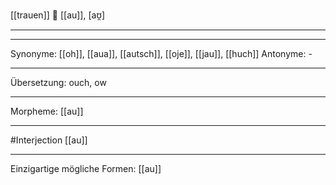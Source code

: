 [[trauen]]
🥺 [[au]], [aʊ̯]

---

---
Synonyme: [[oh]], [[aua]], [[autsch]], [[oje]], [[jau]], [[huch]]
Antonyme: -

---
Übersetzung: ouch, ow

---
Morpheme: 
[[au]]

---
#Interjection [[au]]

---
Einzigartige mögliche Formen: [[au]]